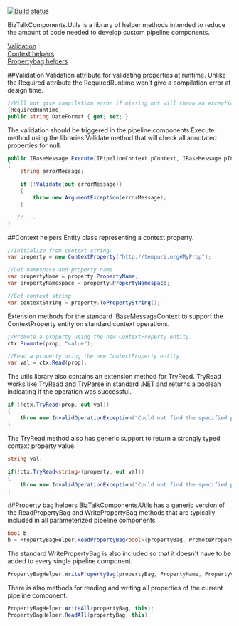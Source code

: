 [![Build status](https://ci.appveyor.com/api/projects/status/github/BizTalkComponents/Utils?branch=master)](https://ci.appveyor.com/api/projects/status/github/BizTalkComponents/Utilsy/branch/master)

BizTalkComponents.Utils is a library of helper methods intended to reduce the amount of code needed to develop custom pipeline components.

[Validation](#validation)  
[Context helpers](#contexthelpers)  
[Propertybag helpers](#propertybaghelpers)  

<a name="validation"/>
##Validation
Validation attribute for validating properties at runtime. Unlike the Required attribute the RequiredRuntime won't give a compilation error at design time.

```c#
//Will not give compilation error if missing but will throw an exception if it is missing at runtime.
[RequiredRuntime]
public string DateFormat { get; set; }
```
The validation should be triggered in the pipeline components Execute method using the libraries Validate method that will check all annotated properties for null.

```c#
public IBaseMessage Execute(IPipelineContext pContext, IBaseMessage pInMsg)
{
    string errorMessage;

    if (!Validate(out errorMessage))
    {
        throw new ArgumentException(errorMessage);
    }

   // ...
}
```
<a name="contexthelpers"/>
##Context helpers
Entity class representing a context property.

```c#
//Initialize from context string.
var property = new ContextProperty("http://tempuri.org#MyProp");

//Get namespace and property name
var propertyName = property.PropertyName;
var propertyNamespace = property.PropertyNamespace;

//Get context string
var contextString = property.ToPropertyString();
```

Extension methods for the standard IBaseMessageContext to support the ContextProperty entity on standard context operations.

```c#
//Promote a property using the new ContextProperty entity.
ctx.Promote(prop, "value");

//Read a property using the new ContextProperty entity.
var val = ctx.Read(prop);
```

The utils library also contains an extension method for TryRead. TryRead works like TryRead and TryParse in standard .NET and returns a boolean indicating if the operation was successful.

```c#
if (!ctx.TryRead(prop, out val))
{
	throw new InvalidOperationException("Could not find the specified property in BizTalk context.");
}
```

The TryRead method also has generic support to return a strongly typed context property value.

```c#
string val;

if(!ctx.TryRead<string>(property, out val))
{
	throw new InvalidOperationException("Could not find the specified property in BizTalk context.");
}
```
##Property bag helpers
<a name="propertybaghelpers"/>
BizTalkComponents.Utils has a generic version of the ReadPropertyBag and WritePropertyBag methods that are typically included in all parameterized pipeline components.

```c#
bool b;
b = PropertyBagHelper.ReadPropertyBag<bool>(propertyBag, PromoteProperytName);
```

The standard WritePropertyBag is also included so that it doesn't have to be added to every single pipeline component.

```c#
PropertyBagHelper.WritePropertyBag(propertyBag, PropertyName, PropertyValue);
```

There is also methods for reading and writing all properties of the current pipeline component.
```c#
PropertyBagHelper.WriteAll(propertyBag, this);
PropertyBagHelper.ReadAll(propertyBag, this);
```

